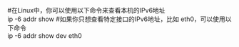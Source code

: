 #在Linux中，你可以使用以下命令来查看本机的IPv6地址  
ip -6 addr show 
#如果你只想查看特定接口的IPv6地址，比如 eth0，可以使用以下命令  
ip -6 addr show dev eth0  
